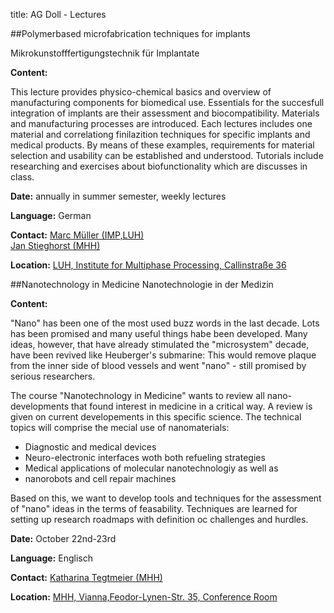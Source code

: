 title: AG Doll - Lectures


##Polymerbased microfabrication techniques for implants

Mikrokunstofffertigungstechnik für Implantate

**Content:**

This lecture provides physico-chemical basics and overview of manufacturing components for biomedical use. Essentials for the succesfull integration of implants are their  assessment and biocompatibility. Materials and manufacturing processes are introduced. Each lectures includes one  material and correlationg finilazition techniques for  specific implants and medical products.
By means of these examples, requirements for material selection and usability can be established and understood.
Tutorials include researching and exercises about biofunctionality which are discusses in class.

**Date:** annually in summer semester, weekly lectures

**Language:** German

**Contact:**
[Marc Müller (IMP,LUH)](http://www.imp.uni-hannover.de/mitarbeiter.html)   
[Jan Stieghorst (MHH)](/staff/)

**Location:**  [LUH, Institute for Multiphase Processing, Callinstraße 36](http://www.imp.uni-hannover.de/wegbeschreibung.html)



##Nanotechnology in Medicine
Nanotechnologie in der Medizin

**Content:**

"Nano" has been one of the most used buzz words in the last decade. Lots has been promised and many useful things habe been developed. Many ideas, however, that have already stimulated the "microsystem" decade, have been revived like Heuberger's submarine: This would remove plaque from the inner side of blood vessels and went "nano" - still promised by serious researchers.    
 
The course "Nanotechnology in Medicine" wants to review all nano-developments that found interest in medicine in a critical way. A review is given on current developements in this specific science. The technical topics will comprise the mecial use of nanomaterials:

* Diagnostic and medical devices
* Neuro-electronic interfaces woth both refueling strategies
* Medical applications of molecular nanotechnologiy as well as 
* nanorobots and cell repair machines

Based on this, we want to develop tools and techniques for the assessment of "nano" ideas in the terms of feasability. Techniques are learned for setting up research roadmaps with definition oc challenges and hurdles.

**Date:** October 22nd-23rd

**Language:** Englisch

**Contact:**
[Katharina Tegtmeier (MHH)](/staff/)

**Location:** [MHH, Vianna,Feodor-Lynen-Str. 35, Conference Room](/Anfahrt/)




